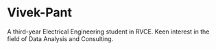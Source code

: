 # Vivek-Pant
A third-year Electrical Engineering student in RVCE. Keen interest in the field of Data Analysis and Consulting.
